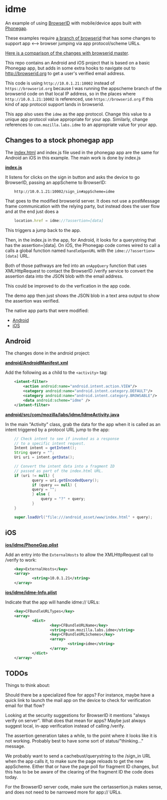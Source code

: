 # idme

An example of using [BrowserID](https://browserid.org) with mobile/device apps
built with [Phonegap](http://www.phonegap.com/).

These examples require [a branch of browserid](https://github.com/jrburke/browserid/tree/appscheme)
that has some changes to support app <--> browser jumping via app protocol/scheme
URLs.

[Here is a comparison of the changes with browserid master](https://github.com/jrburke/browserid/compare/mozilla:dev...jrburke:appscheme?w=1).

This repo contains an Android and iOS project that is based on a basic Phonegap
app, but adds in some extra hooks to navigate out to http://browserid.org to
get a user's verified email address.

This code is using `http://10.0.1.21:10002` instead of `https://browserid.org`
because I was running the appscheme branch of the browserid code on that local
IP address, so in the places where `http://10.0.1.21:10002` is referenced,
use `https://browserid.org` if this kind of app protocol support lands in
browserid.

This app also uses the `idme` as the app protocol. Change this value to a unique
app protocol value appropriate for your app. Similarly, change references to
`com.mozilla.labs.idme` to an appropriate value for your app.

## Changes to a stock phonegap app

The [index.html](https://github.com/jrburke/idme/blob/master/android/assets/www/index.html)
and index.js file used in the phonegap app are the same for Android an iOS in
this example. The main work is done by index.js

**[index.js](https://github.com/jrburke/idme/blob/master/android/assets/www/index.js)**

It listens for clicks on the sign in button and asks the device to go BrowserID,
passing an appScheme to BrowserID:

```url
    http://10.0.1.21:10002/sign_in#appScheme=idme
```

That goes to the modified browserid server. It does not use a postMessage frame
communication with the relying party, but instead does the user flow and at the
end just does a

```javascript
    location.href = idme://?assertion=[data]
```

This triggers a jump back to the app.

Then, in the index.js in the app, for Android, it looks for a querystring
that has the assertion=[data]. On iOS, the Phonegap code comes wired to call
a calls a global function named `handleOpenURL` with the `idme://?assertion=[data]`
URL.

Both of those pathways are fed into an `onAppQuery` function that uses
XMLHttpRequest to contact the BrowserID /verify service to convert the assertion
data into the JSON blob with the email address.

This could be improved to do the verfication in the app code.

The demo app then just shows the JSON blob in a text area output to show the
assertion was verified.

The native app parts that were modified:

* [Android](#android)
* [iOS](#ios)

## Android <a name="android"></name>

The changes done in the android project:

**[android/AndroidManifest.xml](https://github.com/jrburke/idme/blob/master/android/AndroidManifest.xml)**

Add the following as a child to the `<activity>` tag:

```xml
    <intent-filter>
        <action android:name="android.intent.action.VIEW"/>
        <category android:name="android.intent.category.DEFAULT"/>
        <category android:name="android.intent.category.BROWSABLE"/>
        <data android:scheme="idme" />
    </intent-filter>
```

**[android/src/com/mozilla/labs/idme/IdmeActivity.java](https://github.com/jrburke/idme/blob/master/android/src/com/mozilla/labs/idme/IdmeActivity.java)**

In the main "Activity" class, grab the data for the app when it is called
as an intent triggered by a protocol URL jump to the app:

```java
    // Check intent to see if invoked as a response
    // to a specific intent request.
    Intent intent = getIntent();
    String query = "";
    Uri uri = intent.getData();

    // Convert the intent data into a fragment ID
    // passed as part of the index.html URL.
    if (uri != null) {
            query = uri.getEncodedQuery();
            if (query == null) {
            query = "";
            } else {
                query = "?" + query;
            }
    }

    super.loadUrl("file:///android_asset/www/index.html" + query);
```

## iOS <a name="ios"></name>

**[ios/idme/PhoneGap.plist](https://github.com/jrburke/idme/blob/master/ios/idme/PhoneGap.plist)**

Add an entry into the `ExternalHosts` to allow the XMLHttpRequest call to /verify
to work:

```xml
    <key>ExternalHosts</key>
    <array>
            <string>10.0.1.21</string>
    </array>
```

**[ios/idme/idme-Info.plist](https://github.com/jrburke/idme/blob/master/ios/idme/idme-Info.plist)**

Indicate that the app will handle idme:// URLs:

```xml
    <key>CFBundleURLTypes</key>
    <array>
            <dict>
                    <key>CFBundleURLName</key>
                    <string>com.mozilla.labs.idme</string>
                    <key>CFBundleURLSchemes</key>
                    <array>
                            <string>idme</string>
                    </array>
            </dict>
    </array>
```

## TODOs

Things to think about:

Should there be a specialized flow for apps? For instance, maybe have a quick
link to launch the mail app on the device to check for verification email for that flow?

Looking at the security suggestions for BrowserID it mentions "always verify on server".
What does that mean for apps? Maybe just always suggest local, in-app verification
instead of calling /verify.

The assertion generation takes a while, to the point where it looks like it is
not working. Probably best to have some sort of status/"thinking..." message.

We probably want to send a cachebust/querystring to the /sign_in URL when the app
calls it, to make sure the page reloads to get the new appScheme. Either that
or have the page poll for fragment ID changes, but this has to be be aware of
the clearing of the fragment ID the code does today.

For the BrowserID server code, make sure the certassertion.js makes sense,
and does not need to be narrowed more for app:// URLs.
